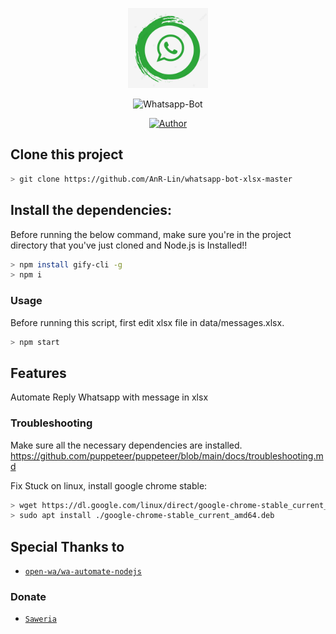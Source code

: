 <p align="center">
<img src="./media/logo.jpg" width="128" height="128"/>
</p>
<p align="center">
<a><img title="Whatsapp-Bot" src="https://img.shields.io/badge/Whatsapp Bot-green?colorA=%23ff0000&colorB=%23017e40&style=for-the-badge"></a>
</p>
<p align="center">
<a href="https://github.com/AnR-Lin"><img title="Author" src="https://img.shields.io/badge/Author-AnR_Lin-red.svg?style=for-the-badge&logo=github"></a>
</p>

## Clone this project

```bash
> git clone https://github.com/AnR-Lin/whatsapp-bot-xlsx-master
```

## Install the dependencies:
Before running the below command, make sure you're in the project directory that
you've just cloned and Node.js is Installed!!

```bash
> npm install gify-cli -g
> npm i
```

### Usage
Before running this script, first edit xlsx file in data/messages.xlsx.

```bash
> npm start
```

## Features
Automate Reply Whatsapp with message in xlsx 

### Troubleshooting
Make sure all the necessary dependencies are installed.
https://github.com/puppeteer/puppeteer/blob/main/docs/troubleshooting.md

Fix Stuck on linux, install google chrome stable:
```bash
> wget https://dl.google.com/linux/direct/google-chrome-stable_current_amd64.deb
> sudo apt install ./google-chrome-stable_current_amd64.deb
```
## Special Thanks to
* [`open-wa/wa-automate-nodejs`](https://github.com/open-wa/wa-automate-nodejs)

### Donate
* [`Saweria`](https://saweria.co/choirulumam)
